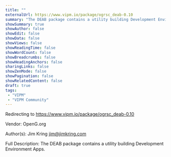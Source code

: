 ```yaml
---
title: ""
externalUrl: https://www.vipm.io/package/ogrsc_deab-0.10
summary: "The DEAB package contains a utility building Development Environment Apps.."
showSummary: true
showAuthor: false
showEdit: false
showData: false
showViews: false
showReadingTime: false
showWordCount: false
showBreadcrumbs: false
showHeadingAnchors: false
sharingLinks: false
showZenMode: false
showPagination: false
showRelatedContent: false
draft: true
tags:
 - "VIPM"
 - "VIPM Community"
---
```


Redirecting to https://www.vipm.io/package/ogrsc_deab-0.10

Vendor: OpenG.org

Author(s): Jim Kring <jim@jimkring.com>
 
Full Description:
The DEAB package contains a utility building Development Environment Apps.